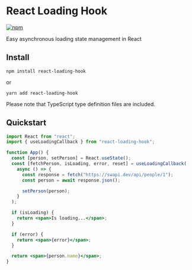 # React Loading Hook

[![npm](https://img.shields.io/bundlephobia/minzip/react-loading-hook?style=for-the-badge)](https://bundlephobia.com/result?p=react-loading-hook)

Easy asynchronous loading state management in React

## Install

    npm install react-loading-hook

or

    yarn add react-loading-hook

Please note that TypeScript type definition files are included.

## Quickstart

```jsx
import React from "react";
import { useLoadingCallback } from "react-loading-hook";

function App() {
  const [person, setPerson] = React.useState();
  const [fetchPerson, isLoading, error, reset] = useLoadingCallback(
    async () => {
      const response = fetch("https://swapi.dev/api/people/1");
      const person = await response.json();

      setPerson(person);
    }
  );

  if (isLoading) {
    return <span>Is loading...</span>;
  }

  if (error) {
    return <span>{error}</span>;
  }

  return <span>{person.name}</span>;
}
```
